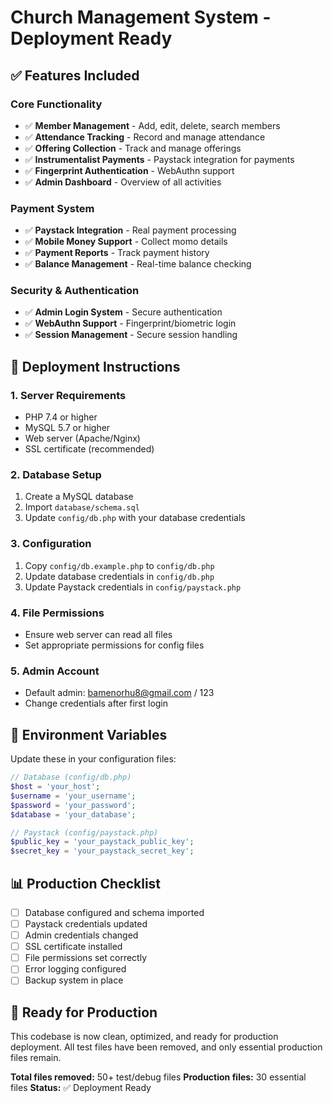 # Church Management System - Deployment Ready

## ✅ Features Included

### Core Functionality
- ✅ **Member Management** - Add, edit, delete, search members
- ✅ **Attendance Tracking** - Record and manage attendance
- ✅ **Offering Collection** - Track and manage offerings
- ✅ **Instrumentalist Payments** - Paystack integration for payments
- ✅ **Fingerprint Authentication** - WebAuthn support
- ✅ **Admin Dashboard** - Overview of all activities

### Payment System
- ✅ **Paystack Integration** - Real payment processing
- ✅ **Mobile Money Support** - Collect momo details
- ✅ **Payment Reports** - Track payment history
- ✅ **Balance Management** - Real-time balance checking

### Security & Authentication
- ✅ **Admin Login System** - Secure authentication
- ✅ **WebAuthn Support** - Fingerprint/biometric login
- ✅ **Session Management** - Secure session handling

## 🚀 Deployment Instructions

### 1. Server Requirements
- PHP 7.4 or higher
- MySQL 5.7 or higher
- Web server (Apache/Nginx)
- SSL certificate (recommended)

### 2. Database Setup
1. Create a MySQL database
2. Import `database/schema.sql`
3. Update `config/db.php` with your database credentials

### 3. Configuration
1. Copy `config/db.example.php` to `config/db.php`
2. Update database credentials in `config/db.php`
3. Update Paystack credentials in `config/paystack.php`

### 4. File Permissions
- Ensure web server can read all files
- Set appropriate permissions for config files

### 5. Admin Account
- Default admin: bamenorhu8@gmail.com / 123
- Change credentials after first login

## 🔧 Environment Variables

Update these in your configuration files:

```php
// Database (config/db.php)
$host = 'your_host';
$username = 'your_username';
$password = 'your_password';
$database = 'your_database';

// Paystack (config/paystack.php)
$public_key = 'your_paystack_public_key';
$secret_key = 'your_paystack_secret_key';
```

## 📊 Production Checklist

- [ ] Database configured and schema imported
- [ ] Paystack credentials updated
- [ ] Admin credentials changed
- [ ] SSL certificate installed
- [ ] File permissions set correctly
- [ ] Error logging configured
- [ ] Backup system in place

## 🎯 Ready for Production

This codebase is now clean, optimized, and ready for production deployment. All test files have been removed, and only essential production files remain.

**Total files removed:** 50+ test/debug files
**Production files:** 30 essential files
**Status:** ✅ Deployment Ready
